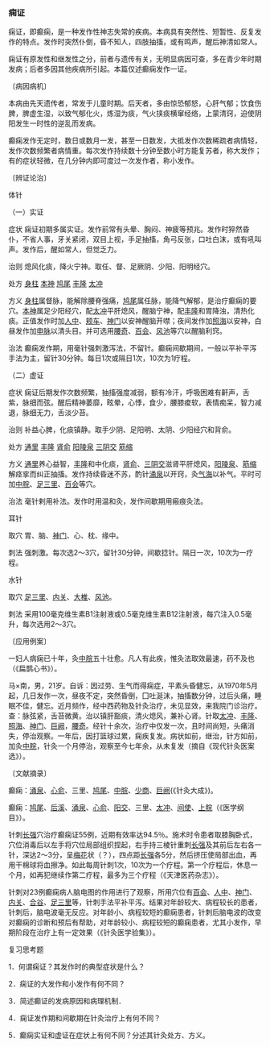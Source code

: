 ### 痫证

痫证，即癫痫，是一种发作性神志失常的疾病。本病具有突然性、短暂性、反复发作的特点。发作时突然仆倒，昏不知人，四肢抽搐，或有鸣声，醒后神清如常人。

痫证有原发性和继发性之分，前者与遗传有关，无明显病因可查，多在青少年时期发病；后者多因其他疾病所引起。本篇仅述癫痫发作一证。

〔病因病机〕

本病由先天遗传者，常发于儿童时期。后天者，多由惊恐郁怒，心肝气郁；饮食伤脾，脾虚生湿，以致气郁化火，炼湿为痰，气火挟痰横窜经络，上蒙清窍，迫使阴阳发生一时性的逆乱而发病。

癫痫发作无定时，数日或数月一发，甚至一日数发，大抵发作次数稀疏者病情轻，发作次数频繁者病情重。每次发作持续数十分钟至数小时方能复苏者，称大发作；有的症状轻微，在几分钟内即可度过一次发作者，称小发作。

〔辨证论治〕

体针

（一）实证

症状  痫证初期多属实证。发作前常有头晕、胸闷、神疲等预兆。发作时猝然昏仆，不省人事，牙关紧闭，双目上视，手足抽搐，角弓反张，口吐白沫，或有吼叫声。发作后，醒如常人，但觉乏力。

治则  熄风化痰，降火宁神。取任、督、足厥阴、少阳、阳明经穴。

处方  [身柱](https://www.gmzyjc.com/read/zjs/zjs3.2.2-0.0.1.3.12.md)  [本神](https://www.gmzyjc.com/read/zjs/zjs3.1.9-12-0.0.3.3.13.md)  [鸠尾](https://www.gmzyjc.com/read/zjs/zjs3.2.1-0.1.1.3.14.md)  [丰隆](https://www.gmzyjc.com/read/zjs/zjs3.1.1-3-0.1.3.3.40.md)  [太冲](https://www.gmzyjc.com/read/zjs/zjs3.1.9-12-0.0.4.3.3.md)

方义  [身柱](https://www.gmzyjc.com/read/zjs/zjs3.2.2-0.0.1.3.12.md)属督脉，能解除腰脊强痛，[鸠尾](https://www.gmzyjc.com/read/zjs/zjs3.2.1-0.1.1.3.14.md)属任脉，能降气解郁，是治疗癫痫的要穴。[本神](https://www.gmzyjc.com/read/zjs/zjs3.1.9-12-0.0.3.3.13.md)属足少阳经穴，配[太冲](https://www.gmzyjc.com/read/zjs/zjs3.1.9-12-0.0.4.3.3.md)平肝熄风，醒脑宁神，配[丰隆](https://www.gmzyjc.com/read/zjs/zjs3.1.1-3-0.1.3.3.40.md)和胃降浊，清热化痰。正值发作时加[人中](https://www.gmzyjc.com/read/zjs/zjs3.2.2-0.0.1.3.26.md)、[颊车](https://www.gmzyjc.com/read/zjs/zjs3.1.1-3-0.1.3.3.6.md)、[神门](https://www.gmzyjc.com/read/zjs/zjs3.1.4-6-0.0.2.3.7.md)以安神醒脑开噤；夜间发作加[照海](https://www.gmzyjc.com/read/zjs/zjs3.1.7-8-0.0.2.3.6.md)以安神，白昼发作加[申脉](https://www.gmzyjc.com/read/zjs/zjs3.1.7-8-0.0.1.3.62.md)以清头目。并可选用[腰奇](https://www.gmzyjc.com/read/zjs/zjs3.4-0.1.2.8.0.md)、[百会](https://www.gmzyjc.com/read/zjs/zjs3.2.2-0.0.1.3.20.md)、[风池](https://www.gmzyjc.com/read/zjs/zjs3.1.9-12-0.0.3.3.20.md)等穴以醒脑利窍。

治法  癫痫发作期，用毫针强刺激泻法，不留针。癫痫间歇期间，一般以平补平泻手法为主，留针30分钟。每日1次或隔日1次，10次为1疗程。

（二）虚证

症状  痫证后期发作次数频繁，抽搐强度减弱，额有冷汗，呼吸困难有鼾声，舌紫，脉细而弦。醒后精神萎靡，眩晕，心悸，食少，腰膝痠软，表情痴呆，智力减退，脉细无力，舌淡少苔。

治则  补益心脾，化痰镇静。取手少阴、足阳明、太阴、少阳经穴和背俞。

处方  [通里](https://www.gmzyjc.com/read/zjs/zjs3.1.4-6-0.0.2.3.5.md)  [丰隆](https://www.gmzyjc.com/read/zjs/zjs3.1.1-3-0.1.3.3.40.md)  [肾俞](https://www.gmzyjc.com/read/zjs/zjs3.1.7-8-0.0.1.3.23.md)  [阳陵泉](https://www.gmzyjc.com/read/zjs/zjs3.1.9-12-0.0.3.3.34.md)  [三阴交](https://www.gmzyjc.com/read/zjs/zjs3.1.4-6-0.0.1.3.6.md)  [筋缩](https://www.gmzyjc.com/read/zjs/zjs3.2.2-0.0.1.3.8.md)

方义  [通里](https://www.gmzyjc.com/read/zjs/zjs3.1.4-6-0.0.2.3.5.md)养心益智，[丰隆](https://www.gmzyjc.com/read/zjs/zjs3.1.1-3-0.1.3.3.40.md)和中化痰，[肾俞](https://www.gmzyjc.com/read/zjs/zjs3.1.7-8-0.0.1.3.23.md)、[三阴交](https://www.gmzyjc.com/read/zjs/zjs3.1.4-6-0.0.1.3.6.md)滋肾平肝熄风，[阳陵泉](https://www.gmzyjc.com/read/zjs/zjs3.1.9-12-0.0.3.3.34.md)、[筋缩](https://www.gmzyjc.com/read/zjs/zjs3.2.2-0.0.1.3.8.md)解痉挛而纠正抽搐。发作持续昏迷不苏，酌针[涌泉](https://www.gmzyjc.com/read/zjs/zjs3.1.7-8-0.0.2.3.1.md)以开窍，灸[气海](https://www.gmzyjc.com/read/zjs/zjs3.2.1-0.1.1.3.6.md)以补气。平时可加[中脘](https://www.gmzyjc.com/read/zjs/zjs3.2.1-0.1.1.3.11.md)、[足三里](https://www.gmzyjc.com/read/zjs/zjs3.1.1-3-0.1.3.3.36.md)、[百会](https://www.gmzyjc.com/read/zjs/zjs3.2.2-0.0.1.3.20.md)等穴。

治法  毫针剌用补法。发作时用温和灸，发作间歇期用瘢痕灸法。

耳针

取穴  胃、脑、[神门](https://www.gmzyjc.com/read/zjs/zjs3.1.4-6-0.0.2.3.7.md)、心、枕、缘中。

刺法  强刺激。每次选2～3穴，留针30分钟，间歇捻针。隔日一次，10次为一疗程。

水针

取穴  [足三里](https://www.gmzyjc.com/read/zjs/zjs3.1.1-3-0.1.3.3.36.md)、[内关](https://www.gmzyjc.com/read/zjs/zjs3.1.9-12-0.0.1.3.6.md)、[大椎](https://www.gmzyjc.com/read/zjs/zjs3.2.2-0.0.1.3.14.md)、[风池](https://www.gmzyjc.com/read/zjs/zjs3.1.9-12-0.0.3.3.20.md)。

刺法  采用100毫克维生素B1注射液或0.5毫克维生素B12注射液，每穴注入0.5毫升，每次选用2～3穴。

〔应用例案〕

一妇人病痫已十年，灸[中脘](https://www.gmzyjc.com/read/zjs/zjs3.2.1-0.1.1.3.11.md)五十壮愈。凡人有此疾，惟灸法取效最速，药不及也（《扁鹊心书》）。

马×南，男，21岁。自诉：因过劳、生气而得痫症，平素头昏健忘，从1970年5月起，几日发作一次，昼夜不定，突然昏倒，囗吐涎沫，抽搐数分钟，过后头痛，睡眠不佳，健忘。近月频作，经中西药物及针灸治疗，未见显效，来我院门诊治疗。查：脉弦紧，舌苔微黄。治以镇肝豁痰，清火熄风，兼补心肾。针取[太冲](https://www.gmzyjc.com/read/zjs/zjs3.1.9-12-0.0.4.3.3.md)、[丰隆](https://www.gmzyjc.com/read/zjs/zjs3.1.1-3-0.1.3.3.40.md)、[照海](https://www.gmzyjc.com/read/zjs/zjs3.1.7-8-0.0.2.3.6.md)、[神门](https://www.gmzyjc.com/read/zjs/zjs3.1.4-6-0.0.2.3.7.md)、[巨阙](https://www.gmzyjc.com/read/zjs/zjs3.2.1-0.1.1.3.13.md)，[腰奇](https://www.gmzyjc.com/read/zjs/zjs3.4-0.1.2.8.0.md)。经针十余次，治疗中仅发一次，且时间尚短，头痛消失，停治观察。一年后，因打篮球过累，痫疾复发。病状如前，继治，针方如前，加灸[中脘](https://www.gmzyjc.com/read/zjs/zjs3.2.1-0.1.1.3.11.md)，针灸一个月停治，观察至今七年余，从未复发（摘自《现代针灸医案选》）。

〔文献摘录〕

癫痫：[涌泉](https://www.gmzyjc.com/read/zjs/zjs3.1.7-8-0.0.2.3.1.md)、[心俞](https://www.gmzyjc.com/read/zjs/zjs3.1.7-8-0.0.1.3.15.md)、三里、[鸠尾](https://www.gmzyjc.com/read/zjs/zjs3.2.1-0.1.1.3.14.md)、[中脘](https://www.gmzyjc.com/read/zjs/zjs3.2.1-0.1.1.3.11.md)、[少商](https://www.gmzyjc.com/read/zjs/zjs3.1.1-3-0.1.1.3.10.1.md)、[巨阙](https://www.gmzyjc.com/read/zjs/zjs3.2.1-0.1.1.3.13.md)(《针灸大成》)。

癫痫：[鸠尾](https://www.gmzyjc.com/read/zjs/zjs3.2.1-0.1.1.3.14.md)、[后溪](https://www.gmzyjc.com/read/zjs/zjs3.1.4-6-0.0.3.3.3.md)、[涌泉](https://www.gmzyjc.com/read/zjs/zjs3.1.7-8-0.0.2.3.1.md)、[心俞](https://www.gmzyjc.com/read/zjs/zjs3.1.7-8-0.0.1.3.15.md)、[阳交](https://www.gmzyjc.com/read/zjs/zjs3.1.9-12-0.0.3.3.35.md)、三里、[太冲](https://www.gmzyjc.com/read/zjs/zjs3.1.9-12-0.0.4.3.3.md)、[间使](https://www.gmzyjc.com/read/zjs/zjs3.1.9-12-0.0.1.3.5.md)、[上脘](https://www.gmzyjc.com/read/zjs/zjs3.2.1-0.1.1.3.12.md)（《医学纲目》）。

针刺[长强](https://www.gmzyjc.com/read/zjs/zjs3.2.2-0.0.1.3.1.md)穴治疗癫痫证55例，近期有效率达94.5％。施术时令患者取膝胸卧式，穴位消毒后以左手将穴位局部组织捏起，右手持三棱针重刺[长强](https://www.gmzyjc.com/read/zjs/zjs3.2.2-0.0.1.3.1.md)及其前后左右各一针，深达2～3分，呈[梅花](https://www.gmzyjc.com/read/bc/bc11-0.0.20.0.0.md)状（？），四点距[长强](https://www.gmzyjc.com/read/zjs/zjs3.2.2-0.0.1.3.1.md)各5分，然后挤压使局部出血，再用干棉球将血擦净。如此每周针刺1次，10次为一个疗程。第一个疗程后，休息一个月，如再犯继续作第二疗程，最多为三个疗程（《天津医药杂志》）。

针刺对23例癫痫病人脑电图的作用进行了观察，所用穴位有[百会](https://www.gmzyjc.com/read/zjs/zjs3.2.2-0.0.1.3.20.md)、[人中](https://www.gmzyjc.com/read/zjs/zjs3.2.2-0.0.1.3.26.md)、[神门](https://www.gmzyjc.com/read/zjs/zjs3.1.4-6-0.0.2.3.7.md)、[内关](https://www.gmzyjc.com/read/zjs/zjs3.1.9-12-0.0.1.3.6.md)、[合谷](https://www.gmzyjc.com/read/zjs/zjs3.1.1-3-0.1.2.3.4.md)、[足三里](https://www.gmzyjc.com/read/zjs/zjs3.1.1-3-0.1.3.3.36.md)等，针刺手法平补平泻。结果对年龄较大、病程较长的患者，针刺后，脑电波毫无反应。对年龄小、病程较短的癫痫患者，针刺后脑电波的改变对癫痫的诊断和预后有帮助，对年龄较小、病程较短的癫痫患者，尤其小发作，早期阶段在治疗上有一定效果（《针灸医学验集》）。

复习思考题

1．何谓痫证？其发作时的典型症状是什么？

2．痫证的大发作和小发作有何不同？

3．简述癫证的发病原因和病理机制．

4．痫证发作期和间歇期在针灸治疗上有何不同？

5．癫痫实证和虚证在症状上有何不同？分述其针灸处方、方义。

 
